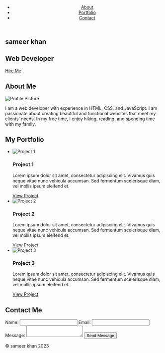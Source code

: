 <!DOCTYPE html>
<html>
  <head>
    <meta charset="utf-8">
    <title>sameer khan - Portfolio</title>
    <link rel="stylesheet" href="style.css">
  </head>
  <body>
    <header>
      <nav>
        <ul>
          <li><a href="#about">About</a></li>
          <li><a href="#portfolio">Portfolio</a></li>
          <li><a href="#contact">Contact</a></li>
        </ul>
      </nav>
    </header>
    <main>
      <section id="intro">
        <h1>sameer khan</h1>
        <h2>Web Developer</h2>
        <a href="#contact" class="btn">Hire Me</a>
      </section>
      <section id="about">
        <h2>About Me</h2>
        <img src="profile.jpg" alt="Profile Picture">
        <p>I am a web developer with experience in HTML, CSS, and JavaScript. I am passionate about creating beautiful and functional websites that meet my clients' needs. In my free time, I enjoy hiking, reading, and spending time with my family.</p>
      </section>
      <section id="portfolio">
        <h2>My Portfolio</h2>
        <ul>
          <li>
            <img src="portfolio-1.jpg" alt="Project 1">
            <h3>Project 1</h3>
            <p>Lorem ipsum dolor sit amet, consectetur adipiscing elit. Vivamus quis neque vitae nunc vehicula accumsan. Sed fermentum scelerisque diam, vel mollis ipsum eleifend et.</p>
            <a href="#" class="btn">View Project</a>
          </li>
          <li>
            <img src="portfolio-2.jpg" alt="Project 2">
            <h3>Project 2</h3>
            <p>Lorem ipsum dolor sit amet, consectetur adipiscing elit. Vivamus quis neque vitae nunc vehicula accumsan. Sed fermentum scelerisque diam, vel mollis ipsum eleifend et.</p>
            <a href="#" class="btn">View Project</a>
          </li>
          <li>
            <img src="portfolio-3.jpg" alt="Project 3">
            <h3>Project 3</h3>
            <p>Lorem ipsum dolor sit amet, consectetur adipiscing elit. Vivamus quis neque vitae nunc vehicula accumsan. Sed fermentum scelerisque diam, vel mollis ipsum eleifend et.</p>
            <a href="#" class="btn">View Project</a>
          </li>
        </ul>
      </section>
      <section id="contact">
        <h2>Contact Me</h2>
        <form>
          <label for="name">Name:</label>
          <input type="text" id="name" name="name">
          <label for="email">Email:</label>
          <input type="email" id="email" name="email">
          <label for="message">Message:</label>
          <textarea id="message" name="message"></textarea>
          <button type="submit" class="btn">Send Message</button>
        </form>
      </section>
    </main>
    <footer>
      <p>&copy; sameer khan 2023</p>
    </footer>
  </body
